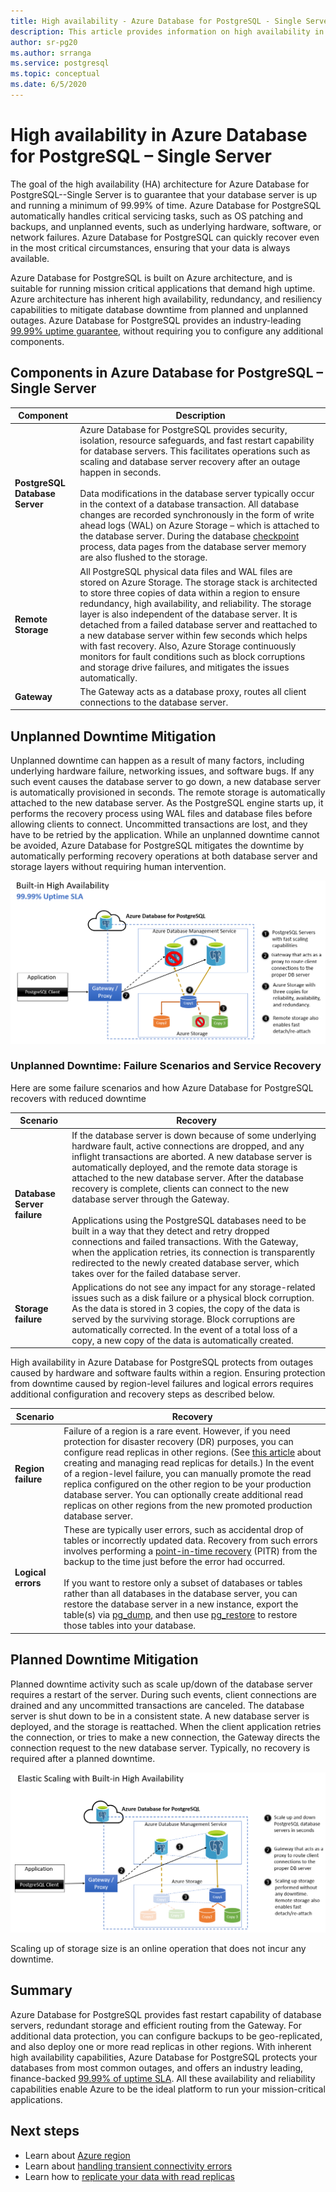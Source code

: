 ```yaml
---
title: High availability - Azure Database for PostgreSQL - Single Server
description: This article provides information on high availability in Azure Database for PostgreSQL - Single Server
author: sr-pg20
ms.author: srranga
ms.service: postgresql
ms.topic: conceptual
ms.date: 6/5/2020
---
```

# High availability in Azure Database for PostgreSQL – Single Server
The goal of the high availability (HA) architecture for Azure Database for PostgreSQL--Single Server is to guarantee that your database server is up and running a minimum of 99.99% of time. Azure Database for PostgreSQL automatically handles critical servicing tasks, such as OS patching and backups, and unplanned events, such as underlying hardware, software, or network failures. Azure Database for PostgreSQL can quickly recover even in the most critical circumstances, ensuring that your data is always available.

Azure Database for PostgreSQL is built on Azure architecture, and is suitable for running mission critical applications that demand high uptime. Azure architecture has inherent high availability, redundancy, and resiliency capabilities to mitigate database downtime from planned and unplanned outages. Azure Database for PostgreSQL provides an industry-leading [99.99% uptime guarantee](https://azure.microsoft.com/support/legal/sla/postgresql), without requiring you to configure any additional components. 

## Components in Azure Database for PostgreSQL – Single Server

| **Component** | **Description**|
| ------------ | ----------- |
| <b>PostgreSQL Database Server | Azure Database for PostgreSQL provides security, isolation, resource safeguards, and fast restart capability for database servers. This facilitates operations such as scaling and database server recovery after an outage happen in seconds. <br/> <br/>Data modifications in the database server typically occur in the context of a database transaction. All database changes are recorded synchronously in the form of write ahead logs (WAL) on Azure Storage – which is attached to the database server. During the database [checkpoint](https://www.postgresql.org/docs/11/sql-checkpoint.html) process, data pages from the database server memory are also flushed to the storage. |
| <b>Remote Storage | All PostgreSQL physical data files and WAL files are stored on Azure Storage. The storage stack is architected to store three copies of data within a region to ensure redundancy, high availability, and reliability. The storage layer is also independent of the database server. It is detached from a failed database server and reattached to a new database server within few seconds which helps with fast recovery. Also, Azure Storage continuously monitors for fault conditions such as block corruptions and storage drive failures, and mitigates the issues automatically. |
| <b>Gateway | The Gateway acts as a database proxy, routes all client connections to the database server. |


##  Unplanned Downtime Mitigation

Unplanned downtime can happen as a result of many factors, including underlying hardware failure, networking issues, and software bugs. If any such event causes the database server to go down, a new database server is automatically provisioned in seconds. The remote storage is automatically attached to the new database server. As the PostgreSQL engine starts up, it performs the recovery process using WAL files and database files before allowing clients to connect. Uncommitted transactions are lost, and they have to be retried by the application. While an unplanned downtime cannot be avoided, Azure Database for PostgreSQL mitigates the downtime by automatically performing recovery operations at both database server and storage layers without requiring human intervention. 


![view of High Availability in Azure PostgreSQL](./media/concepts-high-availability/built-in-ha.png)

### Unplanned Downtime: Failure Scenarios and Service Recovery
Here are some failure scenarios and how Azure Database for PostgreSQL recovers with reduced downtime

| **Scenario** | **Recovery** |
| ---------- | ---------- |
| <B>Database Server failure | If the database server is down because of some underlying hardware fault, active connections are dropped, and any inflight transactions are aborted. A new database server is automatically deployed, and the remote data storage is attached to the new database server. After the database recovery is complete, clients can connect to the new database server through the Gateway. <br /> <br /> Applications using the PostgreSQL databases need to be built in a way that they detect and retry dropped connections and failed transactions.  With the Gateway, when the application retries, its connection is transparently redirected to the newly created database server, which takes over for the failed database server. |
| <B>Storage failure | Applications do not see any impact for any storage-related issues such as a disk failure or a physical block corruption. As the data is stored in 3 copies, the copy of the data is  served by the surviving storage. Block corruptions are automatically corrected. In the event of a total loss of a copy, a new copy of the data is automatically created. |


High availability in Azure Database for PostgreSQL protects from outages caused by hardware and software faults within a region. Ensuring protection from downtime caused by region-level failures and logical errors requires additional configuration and recovery steps as described below.

| **Scenario** | **Recovery** |
| ---------- | ---------- |
| <b> Region failure | Failure of a region is a rare event. However, if you need protection for disaster recovery (DR) purposes, you can configure read replicas in other regions. (See [this article](https://docs.microsoft.com/azure/postgresql/howto-read-replicas-portal) about creating and managing read replicas for details.) In the event of a region-level failure, you can manually promote the read replica configured on the other region to be your production database server. You can optionally create additional read replicas on other regions from the new promoted production database server. |
| <b> Logical errors | These are typically user errors, such as accidental drop of tables or incorrectly updated data. Recovery from such errors involves performing a [point-in-time recovery](https://docs.microsoft.com/azure/postgresql/concepts-backup) (PITR) from the backup to the time just before the error had occurred.<br> <br>  If you want to restore only a subset of databases or tables rather than all databases in the database server, you can restore the database server in a new instance, export the table(s) via [pg_dump](https://www.postgresql.org/docs/11/app-pgdump.html), and then use [pg_restore](https://www.postgresql.org/docs/11/app-pgrestore.html) to restore those tables into your database. |

## Planned Downtime Mitigation
Planned downtime activity such as scale up/down of the database server requires a restart of the server. During such events, client connections are drained and any uncommitted transactions are canceled. The database server is shut down to be in a consistent state. A new database server is deployed, and the storage is reattached. When the client application retries the connection, or tries to make a new connection, the Gateway directs the connection request to the new database server. Typically, no recovery is required after a planned downtime.

![view of Elastic Scaling in Azure PostgreSQL](./media/concepts-high-availability/elastic-scaling.png)


Scaling up of storage size is an online operation that does not incur any downtime.

## Summary

Azure Database for PostgreSQL provides fast restart capability of database servers,  redundant storage and efficient routing from the Gateway. For additional data protection, you can configure backups to be geo-replicated, and also deploy one or more read replicas in other regions. With inherent high availability capabilities, Azure Database for PostgreSQL protects your databases from most common outages, and offers an industry leading, finance-backed [99.99% of uptime SLA](https://azure.microsoft.com/support/legal/sla/postgresql). All these availability and reliability capabilities enable Azure to be the ideal platform to run your mission-critical applications.  

## Next steps
- Learn about [Azure region](../availability-zones/az-overview.md)
- Learn about [handling transient connectivity errors](concepts-connectivity.md)
- Learn how to [replicate your data with read replicas](howto-read-replicas-portal.md)